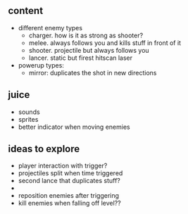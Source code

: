 ## content
- different enemy types
  - charger. how is it as strong as shooter?
  - melee. always follows you and kills stuff in front of it
  - shooter. projectile but always follows you
  - lancer. static but firest hitscan laser
- powerup types:
  - mirror: duplicates the shot in new directions

## juice
- sounds
- sprites
- better indicator when moving enemies

## ideas to explore
- player interaction with trigger?
- projectiles split when time triggered
- second lance that duplicates stuff?
- 
- reposition enemies after triggering
- kill enemies when falling off level??